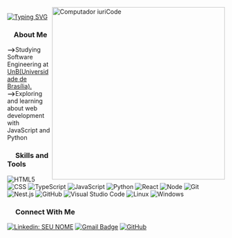 <img src="https://raw.githubusercontent.com/MicaelliMedeiros/micaellimedeiros/master/image/computer-illustration.png" min-width="400px" max-width="400px" width="400px" align="right" alt="Computador iuriCode">

[![Typing SVG](https://readme-typing-svg.herokuapp.com?font=poppins&duration=6000&color=F7F7F7&center=true&lines=Hey%2C+I'm+Carlos+Eduardo)](https://git.io/typing-svg)

### <img src="https://www.svgrepo.com/show/22209/file.svg" width="15px"/>About Me

<p align="left"> 
    <strong>--></strong>Studying Software Engineering at <a href="https://www.unb.br/">UnB(Universidade de Brasília).</a></br>
    <strong>--></strong>Exploring and learning about web development with JavaScript and Python</br>
</p>


### <img src="https://www.svgrepo.com/show/40893/computer.svg" width="15px"/> Skills and Tools

   ![HTML5](https://img.shields.io/badge/-HTML5-333333?style=flat&logo=HTML5)
   ![CSS](https://img.shields.io/badge/-CSS-333333?style=flat&logo=CSS3&logoColor=1572B6)
   ![TypeScript](https://img.shields.io/badge/TypeScript-333333?style=flat&logo=typescript)
   ![JavaScript](https://img.shields.io/badge/-JavaScript-333333?style=flat&logo=javascript)
   ![Python](https://img.shields.io/badge/Python-333333?style=flat&logo=python)
   ![React](https://img.shields.io/badge/-React-333333?style=flat&logo=react)
   ![Node](https://img.shields.io/badge/Node.js-333333?style=flat&logo=node.js)
   ![Git](https://img.shields.io/badge/-Git-333333?style=flat&logo=git)
   ![Nest.js](https://img.shields.io/badge/-Nest.js-333333?style=flat&logo=nest.js)
   ![GitHub](https://img.shields.io/badge/-GitHub-333333?style=flat&logo=github)
   ![Visual Studio Code](https://img.shields.io/badge/-Visual%20Studio%20Code-333333?style=flat&logo=visual-studio-code&logoColor=007ACC)
   ![Linux](https://img.shields.io/badge/Linux-333333?style=flat&logo=linux&logoColor=blue)
   ![Windows](https://img.shields.io/badge/Windows-333333?style=flat&logo=windows&logoColor=blue)


### <img src="https://www.svgrepo.com/show/229008/link-chain.svg" width="15px"/> Connect With Me

[![Linkedin: SEU NOME](https://img.shields.io/badge/-Linkedin-blue?style=flat-square&logo=Linkedin&logoColor=white&link=LINK-DO-SEU-LINKEDIN)](https://www.linkedin.com/in/carlos-eduardo-souza-6811bb18a/)
[![Gmail Badge](https://img.shields.io/badge/-Gmail-006bed?style=flat-square&logo=Gmail&logoColor=white&link=mailto:SEU-EMAIL)](mailto:carlos.e.souza2653@gmail.com)
[![GitHub]( https://img.shields.io/github/followers/Carlos-E-Souza?label=follow&style=social)](https://github.com/Carlos-E-Souza)
